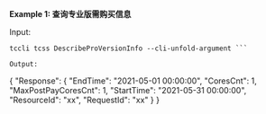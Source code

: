 **Example 1: 查询专业版需购买信息**



Input: 

```
tccli tcss DescribeProVersionInfo --cli-unfold-argument ```

Output: 
```
{
    "Response": {
        "EndTime": "2021-05-01 00:00:00",
        "CoresCnt": 1,
        "MaxPostPayCoresCnt": 1,
        "StartTime": "2021-05-31 00:00:00",
        "ResourceId": "xx",
        "RequestId": "xx"
    }
}
```

